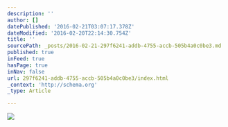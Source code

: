```yaml
---
description: ''
author: []
datePublished: '2016-02-21T03:07:17.378Z'
dateModified: '2016-02-20T22:14:30.754Z'
title: ''
sourcePath: _posts/2016-02-21-297f6241-addb-4755-accb-505b4a0c0be3.md
published: true
inFeed: true
hasPage: true
inNav: false
url: 297f6241-addb-4755-accb-505b4a0c0be3/index.html
_context: 'http://schema.org'
_type: Article

---
```

![](https://the-grid-user-content.s3-us-west-2.amazonaws.com/ea004cbc-f9c9-4eeb-9997-7ced64ff718c.png)